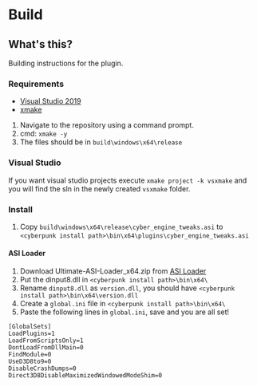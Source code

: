 # Build

## What's this?
Building instructions for the plugin.

### Requirements
- [Visual Studio 2019](https://visualstudio.microsoft.com/downloads/)
- [xmake](https://github.com/xmake-io/xmake/releases)

1. Navigate to the repository using a command prompt.
2. cmd: `xmake -y`
3. The files should be in `build\windows\x64\release`

### Visual Studio

If you want visual studio projects execute `xmake project -k vsxmake` and you will find the sln in the newly created `vsxmake` folder.

### Install

1. Copy `build\windows\x64\release\cyber_engine_tweaks.asi` to `<cyberpunk install path>\bin\x64\plugins\cyber_engine_tweaks.asi`

#### ASI Loader

1. Download  Ultimate-ASI-Loader_x64.zip from [ASI Loader](https://github.com/ThirteenAG/Ultimate-ASI-Loader/releases/latest)
2. Put the dinput8.dll in `<cyberpunk install path>\bin\x64\`
3. Rename `dinput8.dll` as `version.dll`, you should have `<cyberpunk install path>\bin\x64\version.dll`
4. Create a `global.ini` file in `<cyberpunk install path>\bin\x64\`
5. Paste the following lines in `global.ini`, save and you are all set!

```
[GlobalSets]
LoadPlugins=1
LoadFromScriptsOnly=1
DontLoadFromDllMain=0
FindModule=0
UseD3D8to9=0
DisableCrashDumps=0
Direct3D8DisableMaximizedWindowedModeShim=0
```

